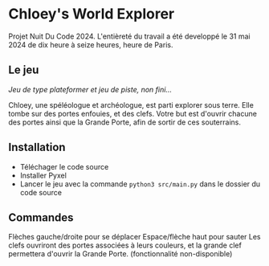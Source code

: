 # Chloey's World Explorer
Projet Nuit Du Code 2024. L'entièreté du travail a été developpé le 31 mai 2024 de dix heure à seize heures, heure de Paris.

## Le jeu
*Jeu de type plateformer et jeu de piste, non fini...*

Chloey, une spéléologue et archéologue, est parti explorer sous terre. Elle tombe sur des portes enfouies, et des clefs. Votre but est d'ouvrir chacune des portes ainsi que la Grande Porte, afin de sortir de ces souterrains.

## Installation

- Téléchager le code source
- Installer Pyxel
- Lancer le jeu avec la commande `python3 src/main.py` dans le dossier du code source

## Commandes
Flèches gauche/droite pour se déplacer
Espace/flèche haut pour sauter
Les clefs ouvriront des portes associées à leurs couleurs, et la grande clef permettera d'ouvrir la Grande Porte. (fonctionnalité non-disponible)
